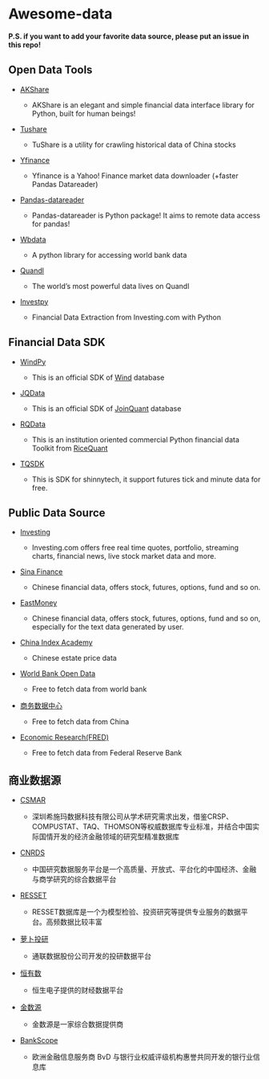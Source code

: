 # Awesome-data

**P.S. if you want to add your favorite data source, please put an issue in this repo!**

## Open Data Tools

- [AKShare](https://github.com/jindaxiang/akshare)
  - AKShare is an elegant and simple financial data interface library for Python, built for human beings!
  
- [Tushare](https://github.com/waditu/tushare)
  - TuShare is a utility for crawling historical data of China stocks

- [Yfinance](https://github.com/ranaroussi/yfinance)
  - Yfinance is a Yahoo! Finance market data downloader (+faster Pandas Datareader)

- [Pandas-datareader](https://pandas-datareader.readthedocs.io/en/latest/index.html#)
  - Pandas-datareader is Python package! It aims to remote data access for pandas!

- [Wbdata](https://github.com/OliverSherouse/wbdata)
  - A python library for accessing world bank data
  
- [Quandl](https://www.quandl.com/)
  - The world’s most powerful data lives on Quandl

- [Investpy](https://github.com/alvarobartt/investpy)
  - Financial Data Extraction from Investing.com with Python

## Financial Data SDK

- [WindPy](https://www.wind.com.cn/download.aspx)
  - This is an official SDK of [Wind](https://www.wind.com.cn/Default.aspx) database

- [JQData](https://github.com/JoinQuant/jqdatasdk)
  - This is an official SDK of [JoinQuant](https://www.joinquant.com/help/api/help?name=JQData) database
  
- [RQData](https://www.ricequant.com/doc/rqdata-institutional#research-version)
  - This is an institution oriented commercial Python financial data Toolkit from [RiceQuant](https://www.ricequant.com/welcome/)

- [TQSDK](https://github.com/shinnytech/tqsdk-python)
  - This is SDK for shinnytech, it support futures tick and minute data for free.
 
## Public Data Source

- [Investing](https://cn.investing.com/)
  - Investing.com offers free real time quotes, portfolio, streaming charts, financial news, live stock market data and more.
  
- [Sina Finance](https://finance.sina.com.cn/)
  - Chinese financial data, offers stock, futures, options, fund and so on.
  
- [EastMoney](http://data.eastmoney.com/center/)
  - Chinese financial data, offers stock, futures, options, fund and so on, especially for the text data generated by user.
  
- [China Index Academy](https://industry.fang.com/)
  - Chinese estate price data
  
- [World Bank Open Data](https://data.worldbank.org.cn/)
  - Free to fetch data from world bank

- [商务数据中心](http://data.mofcom.gov.cn/index.shtml/)
  - Free to fetch data from China

- [Economic Research(FRED)](https://fred.stlouisfed.org/)
  - Free to fetch data from Federal Reserve Bank

## 商业数据源

- [CSMAR](https://www.gtarsc.com/)
  - 深圳希施玛数据科技有限公司从学术研究需求出发，借鉴CRSP、COMPUSTAT、TAQ、THOMSON等权威数据库专业标准，并结合中国实际国情开发的经济金融领域的研究型精准数据库

- [CNRDS](https://www.cnrds.com/)
  - 中国研究数据服务平台是一个高质量、开放式、平台化的中国经济、金融与商学研究的综合数据平台

- [RESSET](http://www.resset.cn/)
  - RESSET数据库是一个为模型检验、投资研究等提供专业服务的数据平台。高频数据比较丰富

- [萝卜投研](https://robo.datayes.com/)
  - 通联数据股份公司开发的投研数据平台

- [恒有数](https://udata.hs.net/home)
  - 恒生电子提供的财经数据平台

- [金数源](https://www.jinshuyuan.net)
  - 金数源是一家综合数据提供商

- [BankScope](https://www.bvdinfo.com/)
  - 欧洲金融信息服务商 BvD 与银行业权威评级机构惠誉共同开发的银行业信息库
